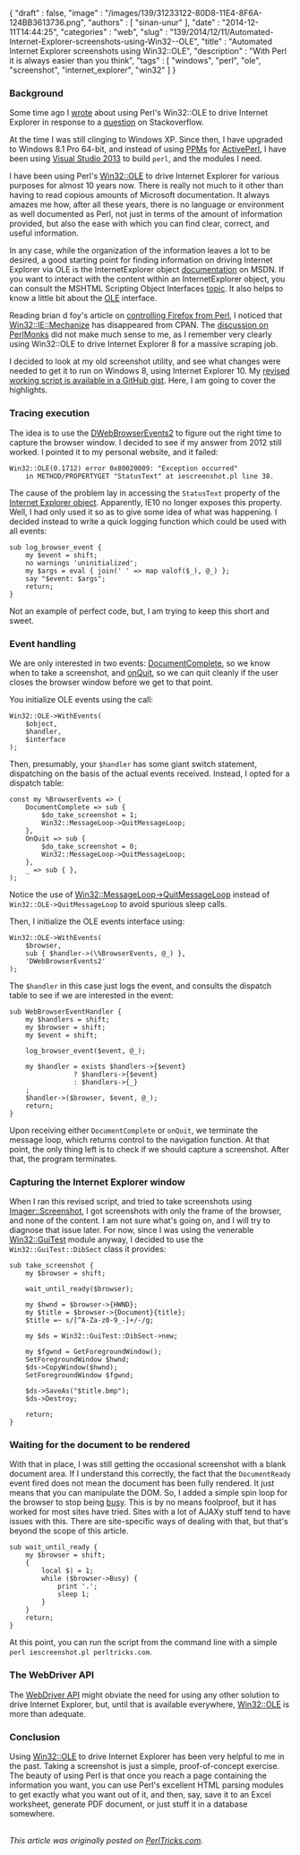 {
   "draft" : false,
   "image" : "/images/139/31233122-80D8-11E4-8F6A-124BB3613736.png",
   "authors" : [
      "sinan-unur"
   ],
   "date" : "2014-12-11T14:44:25",
   "categories" : "web",
   "slug" : "139/2014/12/11/Automated-Internet-Explorer-screenshots-using-Win32--OLE",
   "title" : "Automated Internet Explorer screenshots using Win32::OLE",
   "description" : "With Perl it is always easier than you think",
   "tags" : [
      "windows",
      "perl",
      "ole",
      "screenshot",
      "internet_explorer",
      "win32"
   ]
}


### Background

Some time ago I [wrote](http://blog.nu42.com/2012/06/using-win32ole-with-events-to-capture.html) about using Perl's Win32::OLE to drive Internet Explorer in response to a [question](http://stackoverflow.com/a/11220026/100754) on Stackoverflow.

At the time I was still clinging to Windows XP. Since then, I have upgraded to Windows 8.1 Pro 64-bit, and instead of using [PPMs](http://www.activestate.com/activeperl/ppm-perl-modules) for [ActivePerl](http://www.activestate.com/activeperl), I have been using [Visual Studio 2013](http://blog.nu42.com/2014/11/64-bit-perl-5201-with-visual-studio.html) to build `perl`, and the modules I need.

I have been using Perl's [Win32::OLE](https://metacpan.org/pod/Win32::OLE) to drive Internet Explorer for various purposes for almost 10 years now. There is really not much to it other than having to read copious amounts of Microsoft documentation. It always amazes me how, after all these years, there is no language or environment as well documented as Perl, not just in terms of the amount of information provided, but also the ease with which you can find clear, correct, and useful information.

In any case, while the organization of the information leaves a lot to be desired, a good starting point for finding information on driving Internet Explorer via OLE is the InternetExplorer object [documentation](http://msdn.microsoft.com/en-us/library/aa752084%28v=vs.85%29) on MSDN. If you want to interact with the content within an InternetExplorer object, you can consult the MSHTML Scripting Object Interfaces [topic](http://msdn.microsoft.com/en-us/library/hh801967%28v=vs.85%29.aspx). It also helps to know a little bit about the [OLE](http://msdn.microsoft.com/en-us/library/19z074ky.aspx) interface.

Reading brian d foy's article on [controlling Firefox from Perl](https://perltricks.com/article/138/2014/12/7/Controlling-Firefox-from-Perl), I noticed that [Win32::IE::Mechanize](https://metacpan.org/search?q=Win32-IE-Mechanize) has disappeared from CPAN. The [discussion on PerlMonks](http://www.perlmonks.org?node_id=1061372) did not make much sense to me, as I remember very clearly using Win32::OLE to drive Internet Explorer 8 for a massive scraping job.

I decided to look at my old screenshot utility, and see what changes were needed to get it to run on Windows 8, using Internet Explorer 10. My [revised working script is available in a GitHub gist](https://gist.github.com/nanis/3dac6b386bd056095e12). Here, I am going to cover the highlights.

### Tracing execution

The idea is to use the [DWebBrowserEvents2](http://msdn.microsoft.com/en-us/library/aa768283%28v=vs.85%29.aspx) to figure out the right time to capture the browser window. I decided to see if my answer from 2012 still worked. I pointed it to my personal website, and it failed:

    Win32::OLE(0.1712) error 0x80020009: "Exception occurred"
        in METHOD/PROPERTYGET "StatusText" at iescreenshot.pl line 38.

The cause of the problem lay in accessing the `StatusText` property of the [Internet Explorer object](http://msdn.microsoft.com/en-us/library/aa752084%28v=vs.85%29). Apparently, IE10 no longer exposes this property. Well, I had only used it so as to give some idea of what was happening. I decided instead to write a quick logging function which could be used with all events:

``` prettyprint
sub log_browser_event {
    my $event = shift;
    no warnings 'uninitialized';
    my $args = eval { join(' ' => map valof($_), @_) };
    say "$event: $args";
    return;
}
```

Not an example of perfect code, but, I am trying to keep this short and sweet.

### Event handling

We are only interested in two events: [DocumentComplete](http://msdn.microsoft.com/en-us/library/aa768282%28v=vs.85%29.aspx), so we know when to take a screenshot, and [onQuit](http://msdn.microsoft.com/en-us/library/aa768340%28v=vs.85%29.aspx), so we can quit cleanly if the user closes the browser window before we get to that point.

You initialize OLE events using the call:

``` prettyprint
Win32::OLE->WithEvents(
    $object,
    $handler,
    $interface
);
```

Then, presumably, your `$handler` has some giant switch statement, dispatching on the basis of the actual events received. Instead, I opted for a dispatch table:

``` prettyprint
const my %BrowserEvents => (
    DocumentComplete => sub {
        $do_take_screenshot = 1;
        Win32::MessageLoop->QuitMessageLoop;
    },
    OnQuit => sub {
        $do_take_screenshot = 0;
        Win32::MessageLoop->QuitMessageLoop;
    },
    _ => sub { },
);
```

Notice the use of [Win32::MessageLoop-\>QuitMessageLoop](https://metacpan.org/pod/Win32::MessageLoop) instead of `Win32::OLE->QuitMessageLoop` to avoid spurious sleep calls.

Then, I initialize the OLE events interface using:

``` prettyprint
Win32::OLE->WithEvents(
    $browser,
    sub { $handler->(\%BrowserEvents, @_) },
    'DWebBrowserEvents2'
);
```

The `$handler` in this case just logs the event, and consults the dispatch table to see if we are interested in the event:

``` prettyprint
sub WebBrowserEventHandler {
    my $handlers = shift;
    my $browser = shift;
    my $event = shift;

    log_browser_event($event, @_);

    my $handler = exists $handlers->{$event}
                ? $handlers->{$event}
                : $handlers->{_}
    ;
    $handler->($browser, $event, @_);
    return;
}
```

Upon receiving either `DocumentComplete` or `onQuit`, we terminate the message loop, which returns control to the navigation function. At that point, the only thing left is to check if we should capture a screenshot. After that, the program terminates.

### Capturing the Internet Explorer window

When I ran this revised script, and tried to take screenshots using [Imager::Screenshot](https://metacpan.org/pod/Imager::Screenshot), I got screenshots with only the frame of the browser, and none of the content. I am not sure what's going on, and I will try to diagnose that issue later. For now, since I was using the venerable [Win32::GuiTest](https://metacpan.org/pod/Win32::GuiTest) module anyway, I decided to use the `Win32::GuiTest::DibSect` class it provides:

``` prettyprint
sub take_screenshot {
    my $browser = shift;

    wait_until_ready($browser);

    my $hwnd = $browser->{HWND};
    my $title = $browser->{Document}{title};
    $title =~ s/[^A-Za-z0-9_-]+/-/g;

    my $ds = Win32::GuiTest::DibSect->new;

    my $fgwnd = GetForegroundWindow();
    SetForegroundWindow $hwnd;
    $ds->CopyWindow($hwnd);
    SetForegroundWindow $fgwnd;

    $ds->SaveAs("$title.bmp");
    $ds->Destroy;

    return;
}
```

### Waiting for the document to be rendered

With that in place, I was still getting the occasional screenshot with a blank document area. If I understand this correctly, the fact that the `DocumentReady` event fired does not mean the document has been fully rendered. It just means that you can manipulate the DOM. So, I added a simple spin loop for the browser to stop being [busy](http://msdn.microsoft.com/en-us/library/aa752050%28v=vs.85%29). This is by no means foolproof, but it has worked for most sites have tried. Sites with a lot of AJAXy stuff tend to have issues with this. There are site-specific ways of dealing with that, but that's beyond the scope of this article.

``` prettyprint
sub wait_until_ready {
    my $browser = shift;
    {
        local $| = 1;
        while ($browser->Busy) {
            print '.';
            sleep 1;
        }
    }
    return;
}
```

At this point, you can run the script from the command line with a simple `perl iescreenshot.pl perltricks.com`.

### The WebDriver API

The [WebDriver API](http://msdn.microsoft.com/en-us/library/ie/dn725045%28v=vs.85%29.aspx) might obviate the need for using any other solution to drive Internet Explorer, but, until that is available everywhere, [Win32::OLE](https://metacpan.org/pod/Win32::OLE) is more than adequate.

### Conclusion

Using [Win32::OLE](https:/metacpan.org/pod/Win32::OLE) to drive Internet Explorer has been very helpful to me in the past. Taking a screenshot is just a simple, proof-of-concept exercise. The beauty of using Perl is that once you reach a page containing the information you want, you can use Perl's excellent HTML parsing modules to get exactly what you want out of it, and then, say, save it to an Excel worksheet, generate PDF document, or just stuff it in a database somewhere.

\
*This article was originally posted on [PerlTricks.com](http://perltricks.com).*
